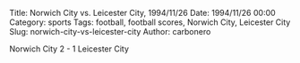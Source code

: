 Title: Norwich City vs. Leicester City, 1994/11/26
Date: 1994/11/26 00:00
Category: sports
Tags: football, football scores, Norwich City, Leicester City
Slug: norwich-city-vs-leicester-city
Author: carbonero


Norwich City 2 - 1 Leicester City
